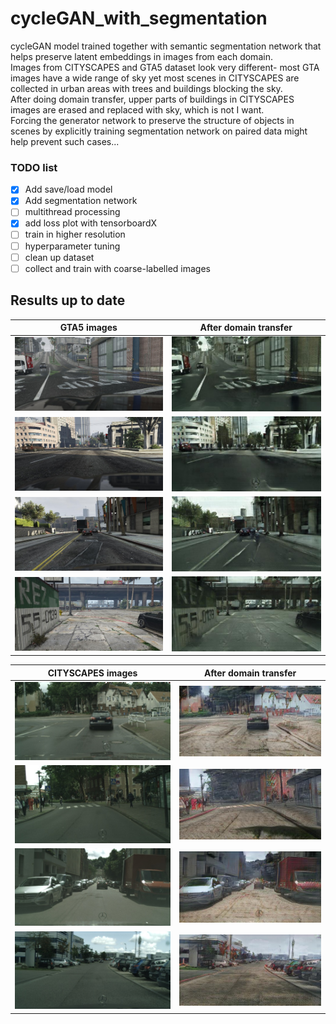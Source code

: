# cycleGAN_with_segmentation

cycleGAN model trained together with semantic segmentation network that helps preserve latent embeddings in images from each domain.  
Images from CITYSCAPES and GTA5 dataset look very different- most GTA images have a wide range of sky yet most scenes in CITYSCAPES are collected in urban areas with trees and buildings blocking the sky.  
After doing domain transfer, upper parts of buildings in CITYSCAPES images are erased and replaced with sky, which is not I want.  
Forcing the generator network to preserve the structure of objects in scenes by explicitly training segmentation network on paired data might help prevent such cases...  

### TODO list
- [x] Add save/load model
- [x] Add segmentation network
- [ ] multithread processing
- [x] add loss plot with tensorboardX
- [ ] train in higher resolution
- [ ] hyperparameter tuning
- [ ] clean up dataset
- [ ] collect and train with coarse-labelled images

## Results up to date
GTA5 images            |   After domain transfer
:-------------------------:|:-------------------------:
![](logs/testB/030_00628.jpg)  |  ![](logs/BA/030_00628.jpg) 
![](logs/testB/044_00134.jpg)  |  ![](logs/BA/044_00134.jpg)
![](logs/testB/051_01024.jpg)  |  ![](logs/BA/051_01024.jpg)
![](logs/testB/068_02196.jpg)  |  ![](logs/BA/068_02196.jpg)


CITYSCAPES images      |   After domain transfer
:-------------------------:|:-------------------------:
![](logs/testA/bochum_000000_000885_leftImg8bit.jpg) | ![](logs/AB/bochum_000000_000885_leftImg8bit.jpg) 
![](logs/testA/munster_000062_000019_leftImg8bit.jpg) | ![](logs/AB/munster_000062_000019_leftImg8bit.jpg) 
![](logs/testA/stuttgart_000153_000019_leftImg8bit.jpg) | ![](logs/AB/stuttgart_000153_000019_leftImg8bit.jpg) 
![](logs/testA/ulm_000088_000019_leftImg8bit.jpg) | ![](logs/AB/ulm_000088_000019_leftImg8bit.jpg) 


